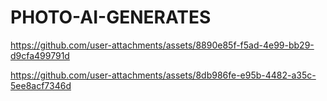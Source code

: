 # PHOTO-AI-GENERATES

https://github.com/user-attachments/assets/8890e85f-f5ad-4e99-bb29-d9cfa499791d



https://github.com/user-attachments/assets/8db986fe-e95b-4482-a35c-5ee8acf7346d




